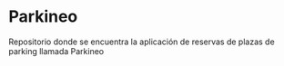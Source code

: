 # Parkineo
Repositorio donde se encuentra la aplicación de reservas de plazas de parking llamada Parkineo

